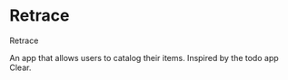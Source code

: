 # Retrace
Retrace

An app that allows users to catalog their items. Inspired by the todo app Clear.
